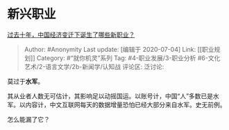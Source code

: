 # 新兴职业
[过去十年，中国经济变迁下诞生了哪些新职业？](https://www.zhihu.com/question/299637816/answer/521576857)

> Author: #Anonymity
> Last update: [编辑于 2020-07-04]
> Link: [[职业规划]]
> Category: #“就你机灵”系列
> Tag: #4-职业发展/3-职业分析 #6-文化艺术/2-语言文学/2b-新闻学/认知战
> 评论区:
> 泛讨论:

莫过于**水军**。

其从业者人数无可估计，其影响足以动摇国运。以账号计，中国“人”多数已是水军。以内容计，中文互联网每天的数据增量恐怕已经大部分来自水军。史无前例。

怎么能漏了它？

